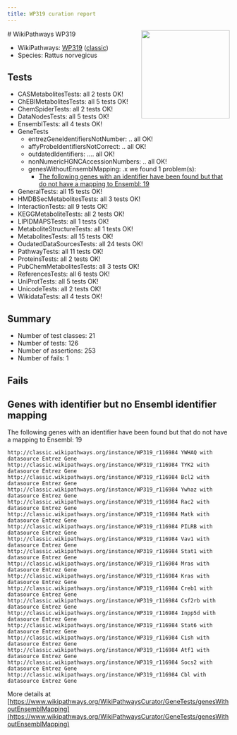 ```yaml
---
title: WP319 curation report
---
```


<img style="float: right; width: 200px" src="https://upload.wikimedia.org/wikipedia/commons/thumb/8/83/Wplogo_with_text_500.png/640px-Wplogo_with_text_500.png" />
# WikiPathways WP319

* WikiPathways: [WP319](https://wikipathways.org/pathways/WP319) ([classic](https://classic.wikipathways.org/instance/WP319))
* Species: Rattus norvegicus
## Tests
* CASMetabolitesTests: all 2 tests OK!
* ChEBIMetabolitesTests: all 5 tests OK!
* ChemSpiderTests: all 2 tests OK!
* DataNodesTests: all 5 tests OK!
* EnsemblTests: all 4 tests OK!
* GeneTests
    * entrezGeneIdentifiersNotNumber: .. all OK!
    * affyProbeIdentifiersNotCorrect: .. all OK!
    * outdatedIdentifiers: .... all OK!
    * nonNumericHGNCAccessionNumbers: .. all OK!
    * genesWithoutEnsemblMapping: .x we found 1 problem(s):
        * [The following genes with an identifier have been found but that do not have a mapping to Ensembl: 19](#c4e54316)
* GeneralTests: all 15 tests OK!
* HMDBSecMetabolitesTests: all 3 tests OK!
* InteractionTests: all 9 tests OK!
* KEGGMetaboliteTests: all 2 tests OK!
* LIPIDMAPSTests: all 1 tests OK!
* MetaboliteStructureTests: all 1 tests OK!
* MetabolitesTests: all 15 tests OK!
* OudatedDataSourcesTests: all 24 tests OK!
* PathwayTests: all 11 tests OK!
* ProteinsTests: all 2 tests OK!
* PubChemMetabolitesTests: all 3 tests OK!
* ReferencesTests: all 6 tests OK!
* UniProtTests: all 5 tests OK!
* UnicodeTests: all 2 tests OK!
* WikidataTests: all 4 tests OK!


## Summary

* Number of test classes: 21
* Number of tests: 126
* Number of assertions: 253
* Number of fails: 1

## Fails

<a name="c4e54316" />

## Genes with identifier but no Ensembl identifier mapping

The following genes with an identifier have been found but that do not have a mapping to Ensembl: 19
```
http://classic.wikipathways.org/instance/WP319_r116984 YWHAQ with datasource Entrez Gene
http://classic.wikipathways.org/instance/WP319_r116984 TYK2 with datasource Entrez Gene
http://classic.wikipathways.org/instance/WP319_r116984 Bcl2 with datasource Entrez Gene
http://classic.wikipathways.org/instance/WP319_r116984 Ywhaz with datasource Entrez Gene
http://classic.wikipathways.org/instance/WP319_r116984 Rac2 with datasource Entrez Gene
http://classic.wikipathways.org/instance/WP319_r116984 Matk with datasource Entrez Gene
http://classic.wikipathways.org/instance/WP319_r116984 PILRB with datasource Entrez Gene
http://classic.wikipathways.org/instance/WP319_r116984 Vav1 with datasource Entrez Gene
http://classic.wikipathways.org/instance/WP319_r116984 Stat1 with datasource Entrez Gene
http://classic.wikipathways.org/instance/WP319_r116984 Mras with datasource Entrez Gene
http://classic.wikipathways.org/instance/WP319_r116984 Kras with datasource Entrez Gene
http://classic.wikipathways.org/instance/WP319_r116984 Creb1 with datasource Entrez Gene
http://classic.wikipathways.org/instance/WP319_r116984 Csf2rb with datasource Entrez Gene
http://classic.wikipathways.org/instance/WP319_r116984 Inpp5d with datasource Entrez Gene
http://classic.wikipathways.org/instance/WP319_r116984 Stat6 with datasource Entrez Gene
http://classic.wikipathways.org/instance/WP319_r116984 Cish with datasource Entrez Gene
http://classic.wikipathways.org/instance/WP319_r116984 Atf1 with datasource Entrez Gene
http://classic.wikipathways.org/instance/WP319_r116984 Socs2 with datasource Entrez Gene
http://classic.wikipathways.org/instance/WP319_r116984 Cbl with datasource Entrez Gene
```

More details at [https://www.wikipathways.org/WikiPathwaysCurator/GeneTests/genesWithoutEnsemblMapping](https://www.wikipathways.org/WikiPathwaysCurator/GeneTests/genesWithoutEnsemblMapping)

